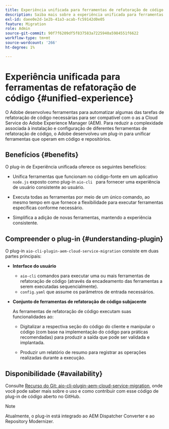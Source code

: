 ```yaml
---
title: Experiência unificada para ferramentas de refatoração de código
description: Saiba mais sobre a experiência unificada para ferramentas de refatoração de código.
exl-id: daee0e2d-1e2b-41a3-acab-fc59142d0e05
feature: Migration
role: Admin
source-git-commit: 90f7f6209df5f837583a7225940a5984551f6622
workflow-type: tm+mt
source-wordcount: '266'
ht-degree: 1%

---
```


# Experiência unificada para ferramentas de refatoração de código {#unified-experience}

O Adobe desenvolveu ferramentas para automatizar algumas das tarefas de refatoração de código necessárias para ser compatível com o as a Cloud Service do Adobe Experience Manager (AEM). Para reduzir a complexidade associada à instalação e configuração de diferentes ferramentas de refatoração de código, o Adobe desenvolveu um plug-in para unificar ferramentas que operam em código e repositórios.

## Benefícios {#benefits}

O plug-in de Experiência unificada oferece os seguintes benefícios:

* Unifica ferramentas que funcionam no código-fonte em um aplicativo `node.js` exposto como plug-in `aio-cli ` para fornecer uma experiência de usuário consistente ao usuário.

* Executa todas as ferramentas por meio de um único comando, ao mesmo tempo em que fornece a flexibilidade para executar ferramentas específicas conforme necessário.

* Simplifica a adição de novas ferramentas, mantendo a experiência consistente.

## Compreender o plug-in {#understanding-plugin}

O plug-in `aio-cli-plugin-aem-cloud-service-migration` consiste em duas partes principais:

* **Interface do usuário**

   * `aio-cli` comandos para executar uma ou mais ferramentas de refatoração de código (através da encadeamento das ferramentas a serem executadas sequencialmente).
   * `config.yaml` que assume os parâmetros de entrada necessários.

* **Conjunto de ferramentas de refatoração de código subjacente**

  As ferramentas de refatoração de código executam suas funcionalidades ao:

   * Digitalizar a respectiva seção do código do cliente e manipular o código (com base na implementação do código para práticas recomendadas) para produzir a saída que pode ser validada e implantada.

   * Produzir um relatório de resumo para registrar as operações realizadas durante a execução.

## Disponibilidade {#availability}

Consulte [Recurso do Git: aio-cli-plugin-aem-cloud-service-migration](https://github.com/adobe/aio-cli-plugin-aem-cloud-service-migration), onde você pode saber mais sobre o uso e como contribuir com esse código de plug-in de código aberto no GitHub.

>[!NOTE]
>Atualmente, o plug-in está integrado ao AEM Dispatcher Converter e ao Repository Modernizer.
